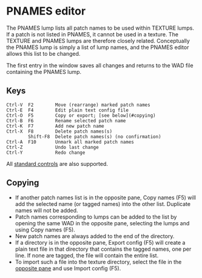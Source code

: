 # PNAMES editor

The PNAMES lump lists all patch names to be used within TEXTURE lumps. If a
patch is not listed in PNAMES, it cannot be used in a texture. The TEXTURE
and PNAMES lumps are therefore closely related. Conceptually the PNAMES lump
is simply a list of lump names, and the PNAMES editor allows this list to
be changed.

The first entry in the window saves all changes and returns to the WAD file
containing the PNAMES lump.

## Keys

    Ctrl-V  F2        Move (rearrange) marked patch names
    Ctrl-E  F4        Edit plain text config file
    Ctrl-O  F5        Copy or export; [see below](#copying)
    Ctrl-B  F6        Rename selected patch name
    Ctrl-K  F7        Add new patch name
    Ctrl-X  F8        Delete patch names(s)
            Shift-F8  Delete patch names(s) (no confirmation)
    Ctrl-A  F10       Unmark all marked patch names
    Ctrl-Z            Undo last change
    Ctrl-Y            Redo change

All [standard controls](common.md) are also supported.

## Copying

 * If another patch names list is in the opposite pane, Copy names (F5) will
   add the selected name (or tagged names) into the other list. Duplicate
   names will not be added.
 * Patch names corresponding to lumps can be added to the list by opening the
   same WAD in the opposite pane, selecting the lumps and using Copy names (F5).
 * New patch names are always added to the end of the directory.
 * If a directory is in the opposite pane, Export config (F5) will create a
   plain text file in that directory that contains the tagged names, one per
   line. If none are tagged, the file will contain the entire list.
 * To import such a file into the texture directory, select the file in the
   [opposite pane](dir_view.md) and use Import config (F5).
